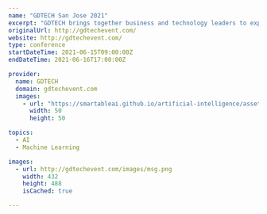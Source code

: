 ```yaml
---
name: "GDTECH San Jose 2021"
excerpt: "GDTECH brings together business and technology leaders to explore the real world of AI in Digital Twin. A Digital Twin integrates artificial intelligence, machine learning and software analytics with data to create living digital simulation models that update and change alongside their real-life counterparts."
originalUrl: http://gdtechevent.com/
website: http://gdtechevent.com/
type: conference
startDateTime: 2021-06-15T09:00:00Z
endDateTime: 2021-06-16T17:00:00Z

provider:
  name: GDTECH
  domain: gdtechevent.com
  images:
    - url: "https://smartableai.github.io/artificial-intelligence/assets/images/organizations/gdtechevent.com-50x50.jpg"
      width: 50
      height: 50

topics:
  - AI
  - Machine Learning

images:
  - url: http://gdtechevent.com/images/msg.png
    width: 432
    height: 488
    isCached: true

---
```


